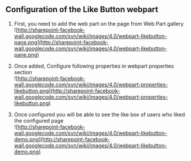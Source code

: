 ## Configuration of the Like Button webpart ##

  1. First, you need to add the web part on the page from Web Part gallery <br /> ![http://sharepoint-facebook-wall.googlecode.com/svn/wiki/images/4.0/webpart-likebutton-pane.png](http://sharepoint-facebook-wall.googlecode.com/svn/wiki/images/4.0/webpart-likebutton-pane.png)
  1. Once added, Configure following properties in webpart properties section <br /> ![http://sharepoint-facebook-wall.googlecode.com/svn/wiki/images/4.0/webpart-properties-likebutton.png](http://sharepoint-facebook-wall.googlecode.com/svn/wiki/images/4.0/webpart-properties-likebutton.png)


  1. Once configured you will be able to see the like box of users who liked the configured page <br /> ![http://sharepoint-facebook-wall.googlecode.com/svn/wiki/images/4.0/webpart-likebutton-demo.png](http://sharepoint-facebook-wall.googlecode.com/svn/wiki/images/4.0/webpart-likebutton-demo.png)